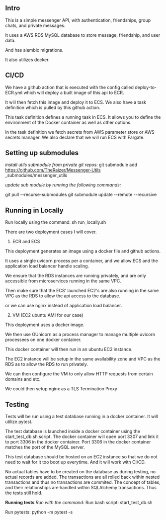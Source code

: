 ## Intro

This is a simple messenger API, with authentication, friendships, group chats, and private messages.

It uses a AWS RDS MySQL database to store message, friendship, and user data.

And has alembic migrations.

It also utilizes docker.

## CI/CD

We have a github action that is executed with the config called deploy-to-ECR.yml which will deploy a built image of this api to ECR.

It will then fetch this image and deploy it to ECS.
We also have a task definition which is pulled by this github action.

This task definition defines a running task in ECS. It allows you to define the environment of the Docker container as well as other options.

In the task definition we fetch secrets from AWS parameter store or AWS secrets manager. We also declare that we will run ECS with Fargate.

## Setting up submodules

_install utils submodule from private git repos:_
git submodule add https://github.com/TheRaizer/Messenger-Utils \_submodules/messenger_utils

_update sub module by running the following commands:_

git pull --recurse-submodules
git submodule update --remote --recursive

## Running in Locally

Run locally using the command:
sh run_locally.sh

There are two deployment cases I will cover.

1. ECR and ECS

This deployment generates an image using a docker file and github actions.

It uses a single uvicorn process per a container, and we allow ECS and the application load balancer handle scaling.

We ensure that the RDS instances are running privately, and are only accessible from microservices running in the same VPC.

Then make sure that the ECS' launched EC2's are also running in the same VPC as the RDS to allow the api access to the database.

or we can use nginx instead of application load balancer.

2. VM (EC2 ubuntu AMI for our case)

This deployment uses a docker image.

We then use GUnicorn as a process manager to manage multiple uvicorn processees on one docker container.

This docker container will then run in an ubuntu EC2 instance.

The EC2 instance will be setup in the same availability zone and VPC as the RDS as to allow the RDS to run privately.

We can then configure the VM to only allow HTTP requests from certain domains and etc.

We could then setup nginx as a TLS Termination Proxy

## Testing

Tests will be run using a test database running in a docker container. It will utilize pytest.

The test database is launched inside a docker container using the start_test_db.sh script.
The docker container will open port 3307 and link it to port 3306 in the docker container.
Port 3306 in the docker container matches the port of the MySQL server.

This test database should be hosted on an EC2 instance so that we do not need to wait for it too boot up everytime.
And it will work with CI/CD.

No actual tables have to be created on the database as during testing, no actual records are added.
The transactions are all rolled back within nested transactions and thus no transactions are commited.
The concept of tables, and their relationships are handled within SQLAlchemy transactions. Thus the tests still hold.

**Running tests**
_Run with the command:_
Run bash script:
start_test_db.sh

Run pytests:
python -m pytest -s
